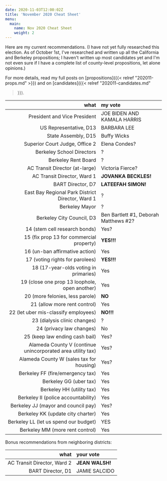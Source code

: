 ```yaml
---
date: 2020-11-03T12:00:02Z
title: 'November 2020 Cheat Sheet'
menu:
  main:
    name: Nov 2020 Cheat Sheet
    weight: 2
---
```


Here are my current recommendations. (I have not yet fully researched this
election. As of October 1st, I've researched and written up all the California
and Berkeley propositions; I haven't written up most candidates yet and I'm not
even sure if I have a complete list of county-level propositions, let alone
opinions.)

For more details, read my full posts on [propositions]({{< relref
"202011-props.md" >}}) and on [candidates]({{< relref "202011-candidates.md"
>}}).

<!--more-->

what|my vote
--:|:-----
President and Vice President | JOE BIDEN AND KAMALA HARRIS
US Representative, D13 | BARBARA LEE
State Assembly, D15 | Buffy Wicks
Superior Court Judge, Office 2 | Elena Condes?
Berkeley School Directors | ?
Berkeley Rent Board | ?
AC Transit Director (at-large) | Victoria Fierce?
AC Transit Director, Ward 1 | **JOVANKA BECKLES!**
BART Director, D7 | **LATEEFAH SIMON!**
East Bay Regional Park District Director, Ward 1 | ?
Berkeley Mayor | ?
Berkeley City Council, D3 | Ben Bartlett #1, Deborah Matthews #2?
14 (stem cell research bonds) | Yes?
15 (fix prop 13 for commercial property) | **YES!!!**
16 (un-ban affirmative action) | Yes
17 (voting rights for parolees) | **YES!!!**
18 (17-year-olds voting in primaries) | Yes
19 (close one prop 13 loophole, open another) | Yes
20 (more felonies, less parole) | **NO**
21 (allow more rent control) | Yes
22 (let uber mis-classify employees) | **NO!!!**
23 (dialysis clinic changes) | ?
24 (privacy law changes) | No
25 (keep law ending cash bail) | Yes?
Alameda County V (continue unincorporated area utility tax) | Yes?
Alameda County W (sales tax for housing) | Yes?
Berkeley FF (fire/emergency tax) | Yes
Berkeley GG (uber tax) | Yes
Berkeley HH (utility tax) | Yes
Berkeley II (police accountability) | Yes
Berkeley JJ (mayor and council pay) | Yes?
Berkeley KK (update city charter) | Yes
Berkeley LL (let us spend our budget) | YES
Berkeley MM (more rent control) | Yes

Bonus recommendations from neighboring districts:

what|your vote
--:|:-----
AC Transit Director, Ward 2 | **JEAN WALSH!**
BART Director, D1 | JAMIE SALCIDO
